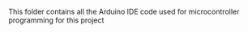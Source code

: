 This folder contains all the Arduino IDE code used for microcontroller programming for this project
